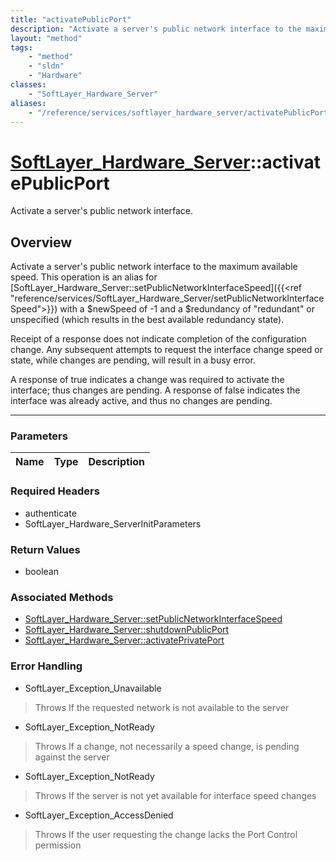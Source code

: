 ```yaml
---
title: "activatePublicPort"
description: "Activate a server's public network interface to the maximum available speed. This operation is an alias for [SoftLayer_H... "
layout: "method"
tags:
    - "method"
    - "sldn"
    - "Hardware"
classes:
    - "SoftLayer_Hardware_Server"
aliases:
    - "/reference/services/softlayer_hardware_server/activatePublicPort"
---
```

# [SoftLayer_Hardware_Server](/reference/services/SoftLayer_Hardware_Server)::activatePublicPort


Activate a server's public network interface.


## Overview 
Activate a server's public network interface to the maximum available speed. This operation is an alias for [SoftLayer_Hardware_Server::setPublicNetworkInterfaceSpeed]({{<ref "reference/services/SoftLayer_Hardware_Server/setPublicNetworkInterfaceSpeed">}}) with a $newSpeed of -1 and a $redundancy of "redundant" or unspecified (which results in the best available redundancy state). 

Receipt of a response does not indicate completion of the configuration change. Any subsequent attempts to request the interface change speed or state, while changes are pending, will result in a busy error. 

A response of true indicates a change was required to activate the interface; thus changes are pending. A response of false indicates the interface was already active, and thus no changes are pending. 

-----

### Parameters 
|Name | Type | Description |
| --- | --- | --- |


### Required Headers
* authenticate
* SoftLayer_Hardware_ServerInitParameters


### Return Values
* boolean


### Associated Methods

*  [SoftLayer_Hardware_Server::setPublicNetworkInterfaceSpeed](/reference/services/SoftLayer_Hardware_Server/setPublicNetworkInterfaceSpeed )
*  [SoftLayer_Hardware_Server::shutdownPublicPort](/reference/services/SoftLayer_Hardware_Server/shutdownPublicPort )
*  [SoftLayer_Hardware_Server::activatePrivatePort](/reference/services/SoftLayer_Hardware_Server/activatePrivatePort )



### Error Handling

* SoftLayer_Exception_Unavailable 

> Throws If the requested network is not available to the server 

* SoftLayer_Exception_NotReady 

> Throws If a change, not necessarily a speed change, is pending against the server 

* SoftLayer_Exception_NotReady 

> Throws If the server is not yet available for interface speed changes 

* SoftLayer_Exception_AccessDenied 

> Throws If the user requesting the change lacks the Port Control permission 



